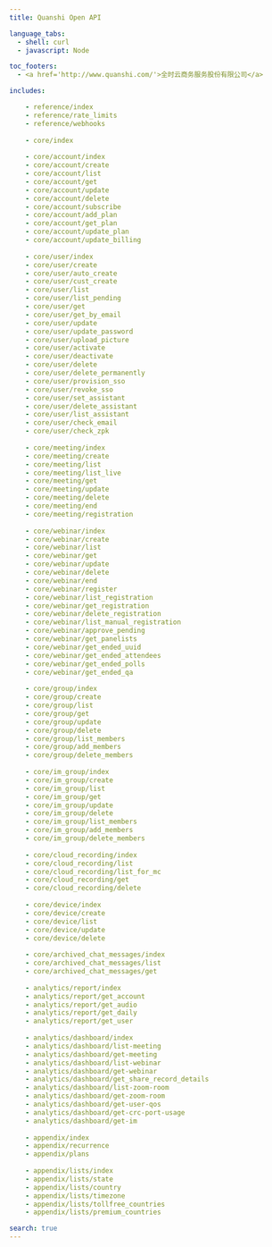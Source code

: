 ```yaml
---
title: Quanshi Open API

language_tabs:
  - shell: curl
  - javascript: Node

toc_footers:
  - <a href='http://www.quanshi.com/'>全时云商务服务股份有限公司</a>

includes:

    - reference/index
    - reference/rate_limits
    - reference/webhooks
    
    - core/index
    
    - core/account/index
    - core/account/create
    - core/account/list
    - core/account/get
    - core/account/update
    - core/account/delete
    - core/account/subscribe
    - core/account/add_plan
    - core/account/get_plan
    - core/account/update_plan
    - core/account/update_billing
    
    - core/user/index
    - core/user/create
    - core/user/auto_create
    - core/user/cust_create
    - core/user/list
    - core/user/list_pending
    - core/user/get
    - core/user/get_by_email
    - core/user/update
    - core/user/update_password
    - core/user/upload_picture
    - core/user/activate
    - core/user/deactivate
    - core/user/delete
    - core/user/delete_permanently
    - core/user/provision_sso
    - core/user/revoke_sso
    - core/user/set_assistant
    - core/user/delete_assistant
    - core/user/list_assistant
    - core/user/check_email
    - core/user/check_zpk
    
    - core/meeting/index
    - core/meeting/create
    - core/meeting/list
    - core/meeting/list_live
    - core/meeting/get
    - core/meeting/update
    - core/meeting/delete
    - core/meeting/end
    - core/meeting/registration
    
    - core/webinar/index
    - core/webinar/create
    - core/webinar/list
    - core/webinar/get
    - core/webinar/update
    - core/webinar/delete
    - core/webinar/end
    - core/webinar/register
    - core/webinar/list_registration
    - core/webinar/get_registration
    - core/webinar/delete_registration
    - core/webinar/list_manual_registration
    - core/webinar/approve_pending
    - core/webinar/get_panelists
    - core/webinar/get_ended_uuid
    - core/webinar/get_ended_attendees
    - core/webinar/get_ended_polls
    - core/webinar/get_ended_qa
    
    - core/group/index
    - core/group/create
    - core/group/list
    - core/group/get
    - core/group/update
    - core/group/delete
    - core/group/list_members
    - core/group/add_members
    - core/group/delete_members
    
    - core/im_group/index
    - core/im_group/create
    - core/im_group/list
    - core/im_group/get
    - core/im_group/update
    - core/im_group/delete
    - core/im_group/list_members
    - core/im_group/add_members
    - core/im_group/delete_members
    
    - core/cloud_recording/index
    - core/cloud_recording/list
    - core/cloud_recording/list_for_mc
    - core/cloud_recording/get
    - core/cloud_recording/delete
    
    - core/device/index
    - core/device/create
    - core/device/list
    - core/device/update
    - core/device/delete
    
    - core/archived_chat_messages/index
    - core/archived_chat_messages/list
    - core/archived_chat_messages/get
    
    - analytics/report/index
    - analytics/report/get_account
    - analytics/report/get_audio
    - analytics/report/get_daily
    - analytics/report/get_user
    
    - analytics/dashboard/index
    - analytics/dashboard/list-meeting
    - analytics/dashboard/get-meeting
    - analytics/dashboard/list-webinar
    - analytics/dashboard/get-webinar
    - analytics/dashboard/get_share_record_details
    - analytics/dashboard/list-zoom-room
    - analytics/dashboard/get-zoom-room
    - analytics/dashboard/get-user-qos
    - analytics/dashboard/get-crc-port-usage
    - analytics/dashboard/get-im
    
    - appendix/index
    - appendix/recurrence
    - appendix/plans
    
    - appendix/lists/index
    - appendix/lists/state
    - appendix/lists/country
    - appendix/lists/timezone
    - appendix/lists/tollfree_countries
    - appendix/lists/premium_countries

search: true
---
```

